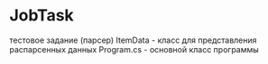 # JobTask
тестовое задание (парсер)
ItemData - класс для представления распарсенных данных
Program.cs - основной класс программы
